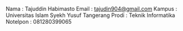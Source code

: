 Nama     : Tajuddin Habimasto
Email    : tajudin904@gmail.com
Kampus   : Universitas Islam Syekh Yusuf Tangerang
Prodi    : Teknik Informatika
Notelpon : 081280399065